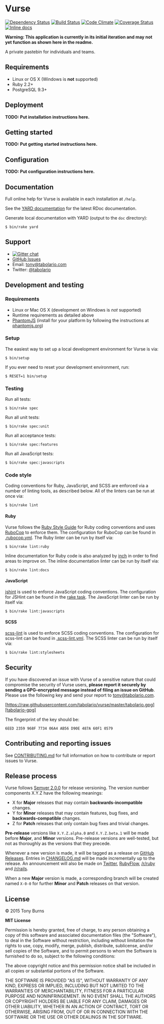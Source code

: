 # Vurse

[![Dependency Status](https://gemnasium.com/tabolario/vurse.svg)][dependency-status]
[![Build Status](https://travis-ci.org/tabolario/vurse.svg?branch=master)][build-status]
[![Code Climate](https://codeclimate.com/github/tabolario/vurse/badges/gpa.svg)][code-climate]
[![Coverage Status](https://coveralls.io/repos/tabolario/vurse/badge.svg)][coverage-status]
[![Inline docs](http://inch-ci.org/github/tabolario/vurse.svg?branch=master)][inline-docs]

[dependency-status]: https://gemnasium.com/tabolario/vurse
[build-status]: https://travis-ci.org/tabolario/vurse
[code-climate]: https://codeclimate.com/github/tabolario/vurse
[coverage-status]: https://coveralls.io/r/tabolario/vurse?branch=master
[inline-docs]: http://inch-ci.org/github/tabolario/vurse

**Warning: This application is currently in its initial iteration and may not yet function as shown here in the readme.**

A private pastebin for individuals and teams.

## Requirements

* Linux or OS X (Windows is **not** supported)
* Ruby 2.2+
* PostgreSQL 9.3+

## Deployment

**TODO: Put installation instructions here.**

## Getting started

**TODO: Put getting started instructions here.**

## Configuration

**TODO: Put configuration instructions here.**

## Documentation

Full online help for Vurse is available in each installation at `/help`.

See the [YARD documentation](http://rdoc.info/github/tabolario/vurse/frames) for the latest RDoc documentation.

Generate local documentation with YARD (output to the `doc` directory):

    $ bin/rake yard

## Support

* [![Gitter chat](https://badges.gitter.im/tabolario/vurse.png)](https://gitter.im/tabolario/vurse)
* [GitHub Issues](https://github.com/tabolario/vurse/issues)
* Email: [tony@tabolario.com](mailto:tony@tabolario.com)
* Twitter: [@tabolario](https://twitter.com/tabolario)

## Development and testing

### Requirements

* Linux or Mac OS X (development on Windows is *not* supported)
* Runtime requirements as detailed above
* [PhantomJS][phantomjs] (install for your platform by following the instructions at [phantomjs.org][phantomjs-install])

[phantomjs]: http://phantomjs.org/
[phantomjs-install]: http://phantomjs.org/download.html

### Setup

The easiest way to set up a local development environment for Vurse is via:

    $ bin/setup

If you ever need to reset your development environment, run:

    $ RESET=1 bin/setup

### Testing

Run all tests:

    $ bin/rake spec

Run all unit tests:

    $ bin/rake spec:unit

Run all acceptance tests:

    $ bin/rake spec:features

Run all JavaScript tests:

    $ bin/rake spec:javascripts

### Code style

Coding conventions for Ruby, JavaScript, and SCSS are enforced via a number of linting tools, as described below. All of the linters can be
run at once via:

    $ bin/rake lint

#### Ruby

Vurse follows the [Ruby Style Guide][ruby-style-guide] for Ruby coding conventions and uses [RuboCop][rubocop] to enforce them. The
configuration for RuboCop can be found in [.rubocop.yml][rubocop-yml]. The Ruby linter can be run by itself via:

    $ bin/rake lint:ruby

Inline documentation for Ruby code is also analyzed by [inch][inch] in order to find areas to improve on. The inline documentation linter
can be run by itself via:

    $ bin/rake lint:docs

[rubocop]: https://github.com/bbatsov/rubocop
[ruby-style-guide]: https://github.com/bbatsov/ruby-style-guide
[rubocop-yml]: https://github.com/tabolario/vurse/blob/master/.rubocop.yml
[inch]: http://trivelop.de/inch/

#### JavaScript

[jshint][jshint] is used to enforce JavaScript coding conventions. The configuration for JSHint can be found in the [rake
task][jshint-task]. The JavaScript linter can be run by itself via:

    $ bin/rake lint:javascripts

[jshint]: http://jshint.com/
[jshint-task]: https://github.com/tabolario/vurse/blob/master/lib/tasks/lint.rake#11

#### SCSS

[scss-lint][scss-lint] is used to enforce SCSS coding conventions. The configuration for scss-lint can be found in
[.scss-lint.yml][scss-lint-yml]. The SCSS linter can be run by itself via:

    $ bin/rake lint:stylesheets

[scss-lint]: https://github.com/causes/scss-lint
[scss-lint-yml]: https://github.com/tabolario/vurse/blob/master/.scss-lint.yml

## Security

If you have discovered an issue with Vurse of a sensitive nature that could compromise the security of Vurse users, **please report it
securely by sending a GPG-encrypted message instead of filing an issue on GitHub**. Please use the following key and send your report to
[tony@tabolario.com](mailto:tony@tabolario.com).

[https://raw.githubusercontent.com/tabolario/vurse/master/tabolario.gpg][tabolario-gpg]

[tabolario-gpg]: https://raw.githubusercontent.com/tabolario/vurse/master/tabolario.gpg

The fingerprint of the key should be:

    6EED 2359 968F 7734 06A4 AB56 D90E 487A 60F1 0579

## Contributing and reporting issues

See [CONTRIBUTING.md][contributing-md] for full information on how to contribute or report issues to Vurse.

[contributing-md]: https://github.com/tabolario/vurse/blob/master/CONTRIBUTING.md

## Release process

Vurse follows [Semver 2.0.0](http://semver.org/spec/v2.0.0.html) for release versioning. The version number components X.Y.Z have the
following meanings:

* X for **Major** releases that may contain **backwards-incompatible** changes.
* Y for **Minor** releases that may contain features, bug fixes, and **backwards-compatible** changes.
* Z for **Patch** releases that only contain bug fixes and trivial changes.

**Pre-release** versions like `X.Y.Z.alpha.0` and `X.Y.Z.beta.1` will be made before **Major**, and **Minor** versions. Pre-release versions
are well-tested, but not as thoroughly as the versions that they precede.

Whenever a new version is made, it will be tagged as a release on [GitHub Releases][vurse-releases]. Entries in
[CHANGELOG.md][changelog-md] will be made incrementally up to the release. An announcement will also be made on
[Twitter][tabolario-twitter], [RubyFlow][rubyflow], [/r/ruby][ruby-subreddit] and [/r/rails][rails-subreddit].

[vurse-releases]: https://github.com/tabolario/vurse/releases
[changelog-md]: https://github.com/tabolario/vurse/blob/master/CHANGELOG.md
[tabolario-twitter]: https://twitter.com/tabolario
[rubyflow]: http://rubyflow.com/
[ruby-subreddit]: https://reddit.com/r/ruby
[rails-subreddit]: https://reddit.com/r/rails

When a new **Major** version is made, a corresponding branch will be created named `X-0-0` for further **Minor** and **Patch** releases on
that version.

## License

&copy; 2015 Tony Burns

**MIT License**

Permission is hereby granted, free of charge, to any person obtaining a copy of this software and associated documentation files (the
"Software"), to deal in the Software without restriction, including without limitation the rights to use, copy, modify, merge, publish,
distribute, sublicense, and/or sell copies of the Software, and to permit persons to whom the Software is furnished to do so, subject to the
following conditions:

The above copyright notice and this permission notice shall be included in all copies or substantial portions of the Software.

THE SOFTWARE IS PROVIDED "AS IS", WITHOUT WARRANTY OF ANY KIND, EXPRESS OR IMPLIED, INCLUDING BUT NOT LIMITED TO THE WARRANTIES OF
MERCHANTABILITY, FITNESS FOR A PARTICULAR PURPOSE AND NONINFRINGEMENT. IN NO EVENT SHALL THE AUTHORS OR COPYRIGHT HOLDERS BE LIABLE FOR ANY
CLAIM, DAMAGES OR OTHER LIABILITY, WHETHER IN AN ACTION OF CONTRACT, TORT OR OTHERWISE, ARISING FROM, OUT OF OR IN CONNECTION WITH THE
SOFTWARE OR THE USE OR OTHER DEALINGS IN THE SOFTWARE.
